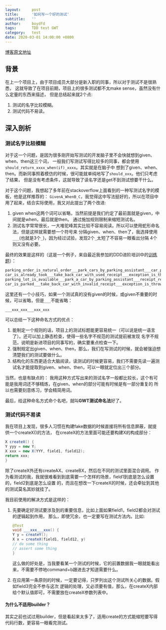 ```yaml
---
layout:     post
title:      '如何写一个好的测试'
subtitle:   ''
author:     boydfd
tags:       TDD test GWT 
category:   test
date: 2020-03-01 14:00:00 +0800
---
```


[博客原文地址]()

## 背景

在上一个项目上，由于项目成员大部分是新入职的同事，所以对于测试不是很熟悉，
这就导致了在项目前期，项目上的很多测试都不太make sense，虽然没有什么定量的东西来描述，
但是总结起来就2个点:

1. 测试的名字比较模糊。
2. 测试代码不易读。

## 深入剖析

### 测试名字比较模糊

对于这一个问题，是因为很多刚开始写测试的开发脑子里不会快就想到given、when、then这三个词，
一般我们写测试写得比较多的同事，都会使用`should_return_xxxx_when(if)_xxxx`。其实就是在脑子中
想到了given、when、then。而新同事照着模仿的时候，很可能就单纯地写了`should_xxx`。他们只考虑了结果，
但是没有考虑条件，这就导致了读名字还是get不到测试想要干什么。

对于这个问题，我想起了多年前在stackoverflow上面看到的一种写测试名字的模板，他是这样推荐的：
`GivenA_WhenB_C`，我觉得这中写法挺好的，所以在项目中用了起来，结合实际使用，我又对此提出了两个改进:
1. given when这两个词可以省略，当然前提是我们约定了最前面就是given，中间就是when，最后就是then。
通过施加规则限制来缩短测试名。
1. 测试名字常常很长，一大堆驼峰其实比较不容易阅读。所以可以使用蛇形命名法，但是这样就需要想一个符号来
分隔given、when、then了，我选择使用`___`(也就是3个`_`)，因为经过试验，发现2个`_`太短了不容易一眼看出分隔
4个则又没有必要。

最终的效果是这样的（这是一个例子，来自最近我参加的DDD进阶培训中的[训练题](https://github.com/boydfd/parking-lot)）：
```java
parking_order_is_natural_order___park_cars_by_parking_assistant___car_parked_to_correct_parking_lot_in_turn
car_is_already_took___take_back_car_with_used_receipt___exception_is_thrown
parking_lot_is_available___park_a_car_by_parking_assistant___receipt_returned
car_is_parked___take_back_car_with_invalid_receipt___exception_is_thrown
```

这里还有一个小技巧，如果一个测试真的没有given的时候，或given不重要的时候，可以省略，但是`___`不能省略：

`___xxx_xxx___xxx_xxx`

可以总结一下这种命名方式的优点：
1. 能制定一个规则的话，项目上的测试标题能更容易统一（可以说是统一语言了）。还可以加上静态检查，使得一些名字不规范的测试提前被发现
名字不规范，说明是新进项目的同事写的，确实要重点检查一下。
2. 强制规定出given、when、then，那么，我们在写测试的时候，就会被强迫想清楚我们的测试要做什么。
3. 结构化的东西更适合大脑阅读，读测试的时候更容易，我们不需要先读一遍测试名才能提取到given、when、then，可以一眼就定位出三个部分。

当然，也是有缺点的：
我用这种方式写出来的测试名字一般都比较长，这个有可能是我用词还不够精炼，在given、when的部分可能有时候是有一部分重复的
所以也需要刻意练习，学会精简用词。

最后，给这种命名方式命个名吧，就叫**GWT测试命名法**好了。

### 测试代码不易读

我在项目上发现，很多人习惯在构建fake数据的时候直接将所有信息屏蔽，就提供一个createX()的方法，
在createX的方法里面可能还要构建X的构成部分：

```java
X createX() {
Y yyy = new Y;
X xxx = new X(YYY, field1, field12);
return xxx;
}
```

除了createX外还有createAX、createBX，然后在不同的测试里面混合调用。
作为看测试的我，我就很难看到到底需要一个怎样的场景，field1到底是怎么设置的，field2到底是怎么设置
的，而且在想改一下createX的时候，还会牵扯到其他的测试莫名其妙就挂了。

我目前使用的解决方式是这样的：
1. 先要确定好测试要涉及到的重要信息，比如上面如果field1，field2都会对测试的逻辑起到作用，
那么，即使冗余，也一定要写在测试方法内。比如:

    ```java
    @Test
    void ___xxx___xxx() {
    Y y = createY();
    X x = createX(field1, field12, y)
    // do some thing
    // assert some thing
    }
    ```
    这么做的好处是，当我要看某一个测试的时候，它的前置数据我一眼就能看出来，不需要不停地command+b跟进去才知道需要什么。

2. 在应用第一条原则的时候，一定要记得，只罗列出这个测试所关心的数据。假如field3完全不参与这次
逻辑的处理，又必须要有值，那么，在createX内部给个默认值即可，不需要放在createX参数列表中。

#### 为什么不适用builder？

其实之前也试过用builder，但是看起来太多了，适用create的方式能缩短要写得代码行数，更容易一眼看完测试。

